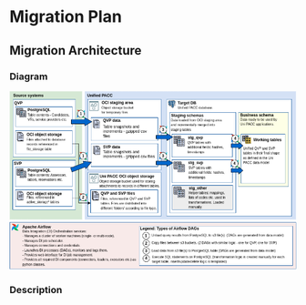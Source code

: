 Migration Plan
===============

Migration Architecture
-----------------------

### Diagram ###

![Migration Architecture Diagram](img/data-migr-arch.png)

### Description ###
